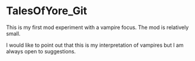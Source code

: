 TalesOfYore_Git
===============

This is my first mod experiment with a vampire focus.
The mod is relatively small.

I would like to point out that this is my interpretation of vampires but I am always open to suggestions.
